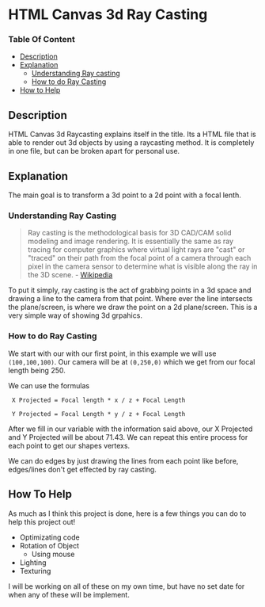 # HTML Canvas 3d Ray Casting

### **Table Of Content**
- [Description](##Description)
- [Explanation](##Explanation)
    - [Understanding Ray casting](###Understanding-Ray-casting)
    - [How to do Ray Casting](###How-to-do-Ray-Casting)
- [How to Help](##How-To-Help)

## **Description**

HTML Canvas 3d Raycasting explains itself in the title. Its a HTML file that is able to render out 3d objects by using a raycasting method. It is completely in one file, but can be broken apart for personal use.

## **Explanation**

The main goal is to transform a 3d point to a 2d point with a focal lenth.

### **Understanding Ray Casting**

> Ray casting is the methodological basis for 3D CAD/CAM solid modeling and image rendering. It is essentially the same as ray tracing for computer graphics where virtual light rays are "cast" or "traced" on their path from the focal point of a camera through each pixel in the camera sensor to determine what is visible along the ray in the 3D scene. - [Wikipedia](https://en.wikipedia.org/wiki/Ray_casting)

To put it simply, ray casting is the act of grabbing points in a 3d space and drawing a line to the camera from that point. Where ever the line intersects the plane/screen, is where we draw the point on a 2d plane/screen. This is a very simple way of showing 3d grpahics.

### **How to do Ray Casting**

We start with our with our first point, in this example we will use ``(100,100,100)``. Our camera will be at ``(0,250,0)`` which we get from our focal length being 250. 

We can use the formulas

`` X Projected = Focal length * x / z + Focal Length``

`` Y Projected = Focal Length * y / z + Focal Length``

After we fill in our variable with the information said above, our X Projected and Y Projected will be about 71.43. We can repeat this entire process for each point to get our shapes vertexs.

We can do edges by just drawing the lines from each point like before, edges/lines don't get effected by ray casting.

## **How To Help**

As much as I think this project is done, here is a few things you can do to help this project out!

- Optimizating code
- Rotation of Object
    - Using mouse
- Lighting
- Texturing

I will be working on all of these on my own time, but have no set date for when any of these will be implement.